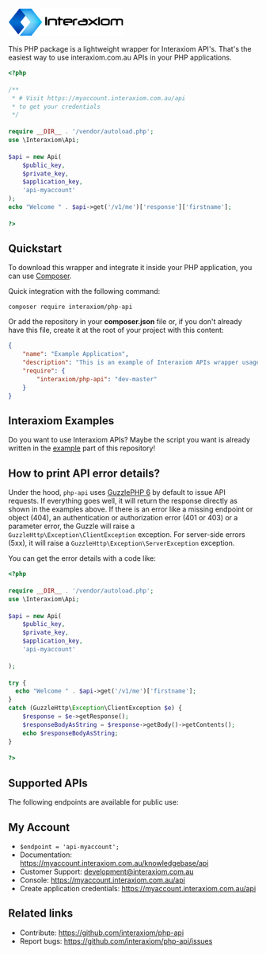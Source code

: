 [![PHP Wrapper for Interaxiom APIs](https://github.com/interaxiom/php-api/blob/master/img/logo.png)](https://packagist.org/packages/interaxiom/php-api)

This PHP package is a lightweight wrapper for Interaxiom API's. That's the easiest way to use interaxiom.com.au APIs in your PHP applications.

```php
<?php

/**
 * # Visit https://myaccount.interaxiom.com.au/api
 * to get your credentials
 */
 
require __DIR__ . '/vendor/autoload.php';
use \Interaxiom\Api;

$api = new Api(
    $public_key,
    $private_key,
    $application_key,
    'api-myaccount'
);
echo "Welcome " . $api->get('/v1/me')['response']['firstname'];

?>
```

Quickstart
----------

To download this wrapper and integrate it inside your PHP application, you can use [Composer](https://getcomposer.org).

Quick integration with the following command:

    composer require interaxiom/php-api

Or add the repository in your **composer.json** file or, if you don't already have
this file, create it at the root of your project with this content:

```json
{
    "name": "Example Application",
    "description": "This is an example of Interaxiom APIs wrapper usage",
    "require": {
        "interaxiom/php-api": "dev-master"
    }
}

```
Interaxiom Examples
-------------------

Do you want to use Interaxiom APIs? Maybe the script you want is already written in the [example](https://github.com/interaxiom/php-api/tree/master/example) part of this repository!

How to print API error details?
-------------------------------

Under the hood, ```php-api``` uses [GuzzlePHP 6](http://docs.guzzlephp.org/en/latest/quickstart.html) by default to issue API requests. If everything goes well, it will return the response directly as shown in the examples above. If there is an error like a missing endpoint or object (404), an authentication or authorization error (401 or 403) or a parameter error, the Guzzle will raise a ``GuzzleHttp\Exception\ClientException`` exception. For server-side errors (5xx), it will raise a ``GuzzleHttp\Exception\ServerException`` exception.

You can get the error details with a code like:

```php
<?php

require __DIR__ . '/vendor/autoload.php';
use \Interaxiom\Api;

$api = new Api(
    $public_key,
    $private_key,
    $application_key,
    'api-myaccount'
    
);

try {
  echo "Welcome " . $api->get('/v1/me')['firstname'];
}
catch (GuzzleHttp\Exception\ClientException $e) {
    $response = $e->getResponse();
    $responseBodyAsString = $response->getBody()->getContents();
    echo $responseBodyAsString;
}

?>
```

Supported APIs
--------------

The following endpoints are available for public use:

## My Account

 * ```$endpoint = 'api-myaccount';```
 * Documentation: https://myaccount.interaxiom.com.au/knowledgebase/api
 * Customer Support: development@interaxiom.com.au
 * Console: https://myaccount.interaxiom.com.au/api
 * Create application credentials: https://myaccount.interaxiom.com.au/api

## Related links

 * Contribute: https://github.com/interaxiom/php-api
 * Report bugs: https://github.com/interaxiom/php-api/issues
